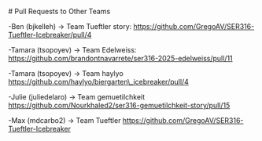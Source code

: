 \# Pull Requests to Other Teams

-Ben (bjkelleh) -> Team Tueftler story: https://github.com/GregoAV/SER316-Tueftler-Icebreaker/pull/4

-Tamara (tsopoyev) -> Team Edelweiss: https://github.com/brandontnavarrete/ser316-2025-edelweiss/pull/11

-Tamara (tsopoyev) -> Team haylyo https://github.com/haylyo/biergarten\_icebreaker/pull/4

-Julie (juliedelaro) -> Team gemuetilchkeit https://github.com/Nourkhaled2/ser316-gemuetilchkeit-story/pull/15

-Max (mdcarbo2) -> Team Tueftler https://github.com/GregoAV/SER316-Tueftler-Icebreaker

